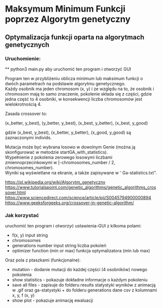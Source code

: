 # Maksymum Minimum Funkcji poprzez Algorytm genetyczny
## Optymalizacja funkcji oparta na algorytmach genetycznych
### Uruchomienie:
** python3 main.py aby uruchomić ten program i otworzyć GUI


Program ten w przybliżeniu oblicza minimum lub maksimum funkcji o dwóch parametrach na podstawie algorytmu genetycznego.  
Każdy osobnik ma jeden chromosom (x, y) i ze względu na to, że osobnik i chromosom mają to samo znaczenie, pokolenie składa się z części, gdzie jedna część to 4 osobniki, w konsekwencji liczba chromosomów jest wielokrotnością 4.  

Zasada crossover to:  

(x_better, y_best), (y_better, y_best), (x_best, y_better), (x_best, y_good)  

gdzie (x_best, y_best), (x_better, y_better), (x_good, y_good) są zaznaczonymi individs.


Mutacja może być wybrana losowo w dowolnym Genie (można ją skonfigurować w metodzie startGA_with_statistics).  
Wypełnienie z pokolenia zerowego losowymi liczbami zmiennoprzecinkowymi w [-chromosomes_number / 2, chromosomes_number).  
Wyniki są wyświetlane na ekranie, a także zapisywane w ' Ga-statistics.txt".  

https://pl.wikipedia.org/wiki/Algorytm_genetyczny
https://www.tutorialspoint.com/genetic_algorithms/genetic_algorithms_crossover.html
https://www.sciencedirect.com/science/article/pii/S0045794900000894
https://www.geeksforgeeks.org/crossover-in-genetic-algorithm/



### Jak korzystać   

uruchomić ten program i otworzyć ustawienia-GUI z kilkoma polami:    
- f(x, y) input string  
- chromosomes   
- generations number input string liczba pokoleń  
- optimizer function (min or max) funkcja optymalizatora (min lub max)  

Oraz pola z ptaszkami (funkcjonalne):  

- mutation - dodanie mutacji do każdej części (4 osobników) nowego pokolenia  
- show statistics - pokazuje dokładne informacje o każdym pokoleniu  
- save all files - zapisuje do folderu results statystyki wyników z animacją w .gif oraz ga-statystyki + do folderu generations dane csv z kolumnami x, y, f (x, y)  
- show plot - pokazuje animację ewaluacji  
